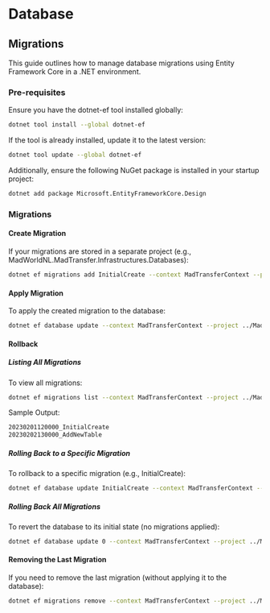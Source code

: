 # Database
## Migrations
This guide outlines how to manage database migrations using Entity Framework Core in a .NET environment.

### Pre-requisites
Ensure you have the dotnet-ef tool installed globally:
```bash
dotnet tool install --global dotnet-ef
```
If the tool is already installed, update it to the latest version:
```bash
dotnet tool update --global dotnet-ef
```
Additionally, ensure the following NuGet package is installed in your startup project:
```bash
dotnet add package Microsoft.EntityFrameworkCore.Design
```

### Migrations
#### Create Migration
If your migrations are stored in a separate project (e.g., MadWorldNL.MadTransfer.Infrastructures.Databases):
```bash
dotnet ef migrations add InitialCreate --context MadTransferContext --project ../MadWorldNL.MadTransfer.Infrastructures.Databases -o ../MadWorldNL.MadTransfer.Infrastructures.Databases/Migrations
```

#### Apply Migration

To apply the created migration to the database:
```bash
dotnet ef database update --context MadTransferContext --project ../MadWorldNL.MadTransfer.Infrastructures.Databases
```

#### Rollback
##### Listing All Migrations
To view all migrations:
```bash
dotnet ef migrations list --context MadTransferContext --project ../MadWorldNL.MadTransfer.Infrastructures.Databases
```

Sample Output:
```bash
20230201120000_InitialCreate
20230202130000_AddNewTable
```

##### Rolling Back to a Specific Migration
To rollback to a specific migration (e.g., InitialCreate):
```bash
dotnet ef database update InitialCreate --context MadTransferContext --project ../MadWorldNL.MadTransfer.Infrastructures.Databases
```

##### Rolling Back All Migrations
To revert the database to its initial state (no migrations applied):
```bash
dotnet ef database update 0 --context MadTransferContext --project ../MadWorldNL.MadTransfer.Infrastructures.Databases
```

#### Removing the Last Migration
If you need to remove the last migration (without applying it to the database):
```bash
dotnet ef migrations remove --context MadTransferContext --project ../MadWorldNL.MadTransfer.Infrastructure.Databases
```